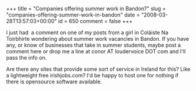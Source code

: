 +++
title = "Companies offering summer work in Bandon?"
slug = "companies-offering-summer-work-in-bandon"
date = "2008-03-28T13:57:03+00:00"
id = 650
comment = false
+++

I just had  a comment on one of my posts from a girl in Coláiste Na Toirbhirte wondering about summer work vacancies in Bandon. If you have any, or know of businesses that take in summer students, maybe post a comment here or drop me a line at conor AT loudervoice DOT com and I'll pass the info on.

Are there any sites that provide some sort of service in Ireland for this? Like a lightweight free irishjobs.com? I'd be happy to host one for nothing if there is opensource software available.
